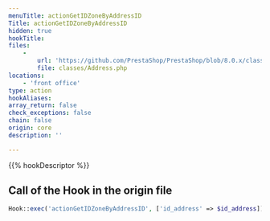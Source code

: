 ```yaml
---
menuTitle: actionGetIDZoneByAddressID
Title: actionGetIDZoneByAddressID
hidden: true
hookTitle: 
files:
    -
        url: 'https://github.com/PrestaShop/PrestaShop/blob/8.0.x/classes/Address.php'
        file: classes/Address.php
locations:
    - 'front office'
type: action
hookAliases: 
array_return: false
check_exceptions: false
chain: false
origin: core
description: ''

---
```


{{% hookDescriptor %}}

## Call of the Hook in the origin file

```php
Hook::exec('actionGetIDZoneByAddressID', ['id_address' => $id_address])
```
